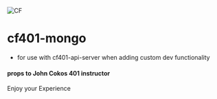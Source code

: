![CF](http://i.imgur.com/7v5ASc8.png)

# cf401-mongo

* for use with cf401-api-server when adding custom dev functionality

#### props to John Cokos 401 instructor

Enjoy your Experience